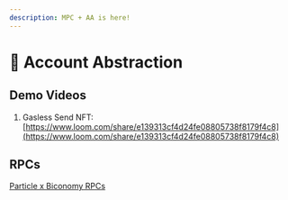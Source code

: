 ```yaml
---
description: MPC + AA is here!
---
```


# 💫 Account Abstraction

## Demo Videos

1. Gasless Send NFT: [https://www.loom.com/share/e139313cf4d24fe08805738f8179f4c8](https://www.loom.com/share/e139313cf4d24fe08805738f8179f4c8)

## RPCs

[Particle x Biconomy RPCs ](../developers/node-service/evm-chains-api/account-abstraction-rpc.md)
